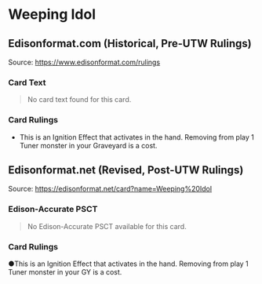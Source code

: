 # Weeping Idol

## Edisonformat.com (Historical, Pre-UTW Rulings)

Source: https://www.edisonformat.com/rulings

### Card Text

> No card text found for this card.

### Card Rulings

*   This is an Ignition Effect that activates in the hand. Removing from play 1 Tuner monster in your Graveyard is a cost.

## Edisonformat.net (Revised, Post-UTW Rulings)

Source: https://edisonformat.net/card?name=Weeping%20Idol

### Edison-Accurate PSCT

> No Edison-Accurate PSCT available for this card.

### Card Rulings

●This is an Ignition Effect that activates in the hand. Removing from play 1 Tuner monster in your GY is a cost.
            